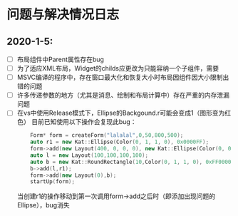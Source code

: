  
 
 # 问题与解决情况日志

## 2020-1-5:

- [ ] 布局组件中Parent属性存在bug
- [ ] 为了适应XML布局，Widget的childs应更改为只能容纳一个子组件，需要
- [ ] MSVC编译的程序中，存在窗口最大化和恢复大小时布局因组件因大小限制出错的问题
- [ ] 许多传递参数的地方（尤其是消息、绘制和布局计算中）存在严重的内存泄漏问题
- [ ] 在vs中使用Release模式下，Ellipse的Backgound.r可能会变成1（图形变为红色）
目前已知使用以下操作会复现此bug：
    ```c++
        Form* form = createForm("lalalal",0,50,800,500);
        auto r1 = new Kat::Ellipse(Color(0, 1, 1, 0), 0x0000FF);
        form->add(new Layout(400, 0, 0, 0), new Kat::Ellipse(Color(0, 0, 0, 0.4F), 0x00FF00));
        auto l = new Layout(100,100,100,100);
        auto b = new Kat::RoundRectangle(10,Color(0, 1, 1, 0), 0xFF0000);
        b->add(l,r1);
        form->add(new Layout(0),b);
        startUp(form);
    ```
    当创建r1的操作移动到第一次调用form->add之后时（即添加出现问题的Ellipse），bug消失
